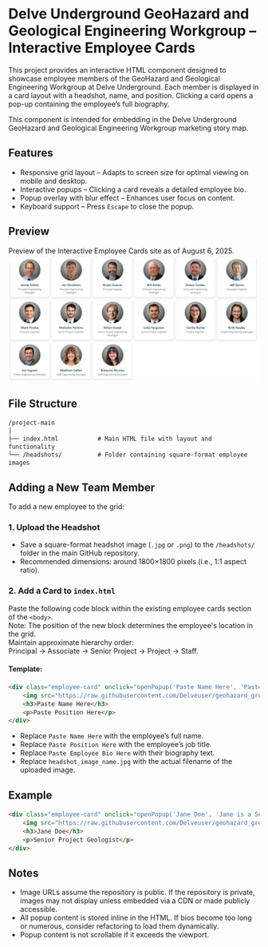 # Delve Underground GeoHazard and Geological Engineering Workgroup – Interactive Employee Cards

This project provides an interactive HTML component designed to showcase employee members of the GeoHazard and Geological Engineering Workgroup at Delve Underground. Each member is displayed in a card layout with a headshot, name, and position. Clicking a card opens a pop-up containing the employee’s full biography.

This component is intended for embedding in the Delve Underground GeoHazard and Geological Engineering Workgroup marketing story map.

## Features

- Responsive grid layout – Adapts to screen size for optimal viewing on mobile and desktop.
- Interactive popups – Clicking a card reveals a detailed employee bio.
- Popup overlay with blur effect – Enhances user focus on content.
- Keyboard support – Press `Escape` to close the popup.

## Preview

Preview of the Interactive Employee Cards site as of August 6, 2025.
![Screenshot of employee cards](./screenshots/employee-cards-preview.png)

## File Structure

```
/project-main
│
├── index.html           # Main HTML file with layout and functionality
└── /headshots/          # Folder containing square-format employee images
```

## Adding a New Team Member

To add a new employee to the grid:

### 1. Upload the Headshot

- Save a square-format headshot image (`.jpg` or `.png`) to the `/headshots/` folder in the main GitHub repository.
- Recommended dimensions: around 1800×1800 pixels (i.e., 1:1 aspect ratio).

### 2. Add a Card to `index.html`

Paste the following code block within the existing employee cards section of the `<body>`.  
Note: The position of the new block determines the employee's location in the grid.  
Maintain approximate hierarchy order:  
Principal → Associate → Senior Project → Project → Staff.

#### Template:
```html
<div class="employee-card" onclick="openPopup('Paste Name Here', 'Paste Employee Bio Here')">
    <img src="https://raw.githubusercontent.com/Delveuser/geohazard_group_members/main/headshots/headshot_image_name.jpg" alt="Paste Name Here">
    <h3>Paste Name Here</h3>
    <p>Paste Position Here</p>
</div>
```

- Replace `Paste Name Here` with the employee’s full name.
- Replace `Paste Position Here` with the employee’s job title.
- Replace `Paste Employee Bio Here` with their biography text.
- Replace `headshot_image_name.jpg` with the actual filename of the uploaded image.

## Example

```html
<div class="employee-card" onclick="openPopup('Jane Doe', 'Jane is a Senior Geologist at Delve Underground with 10 years of experience...')">
    <img src="https://raw.githubusercontent.com/Delveuser/geohazard_group_members/main/headshots/Doe_Jane_Headshot.jpg" alt="Jane Doe">
    <h3>Jane Doe</h3>
    <p>Senior Project Geologist</p>
</div>
```

## Notes

- Image URLs assume the repository is public. If the repository is private, images may not display unless embedded via a CDN or made publicly accessible.
- All popup content is stored inline in the HTML. If bios become too long or numerous, consider refactoring to load them dynamically.
- Popup content is not scrollable if it exceeds the viewport.
